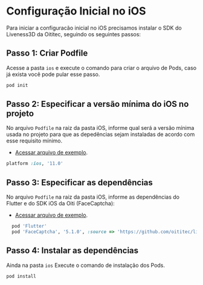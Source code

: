 # Configuração Inicial no iOS

Para iniciar a configuracão inicial no iOS precisamos instalar o SDK do Liveness3D da Oititec, seguindo os seguintes passos:

## Passo 1: Criar Podfile

Acesse a pasta `ios` e execute o comando para criar o arquivo de Pods, caso já exista você pode pular esse passo.

```bash
pod init
```

## Passo 2: Especificar a versão mínima do iOS no projeto

No arquivo `Podfile` na raiz da pasta iOS, informe qual será a versão mínima usada no projeto para que as depedências sejam instaladas de acordo com esse requisito mínimo.

- [Acessar arquivo de exemplo](../../ios/Podfile).

```ruby
platform :ios, '11.0'
```

## Passo 3: Especificar as dependências

No arquivo `Podfile` na raiz da pasta iOS, informe as dependências do Flutter e do SDK iOS da Oiti (FaceCaptcha):

- [Acessar arquivo de exemplo](../../ios/Podfile).

```ruby
  pod 'Flutter'
  pod 'FaceCaptcha', '5.1.0', :source => 'https://github.com/oititec/liveness-ios-specs'
```

## Passo 4: Instalar as dependências

Ainda na pasta `ios` Execute o comando de instalação dos Pods.

```bash
pod install
```